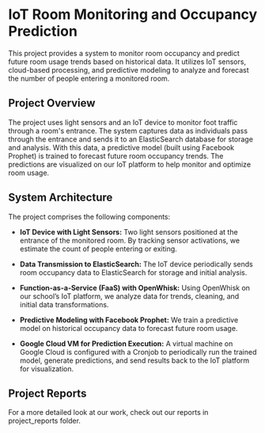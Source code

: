 # IoT Room Monitoring and Occupancy Prediction


This project provides a system to monitor room occupancy and predict future room usage trends based on historical data. 
It utilizes IoT sensors, cloud-based processing, and predictive modeling to analyze and forecast the number of people entering a monitored room.

## Project Overview

The project uses light sensors and an IoT device to monitor foot traffic through a room's entrance. 
The system captures data as individuals pass through the entrance and sends it to an ElasticSearch database for storage and analysis. 
With this data, a predictive model (built using Facebook Prophet) is trained to forecast future room occupancy trends. 
The predictions are visualized on our IoT platform to help monitor and optimize room usage.

## System Architecture
The project comprises the following components:

- **IoT Device with Light Sensors:** Two light sensors positioned at the entrance of the monitored room. By tracking sensor activations, we estimate the count of people entering or exiting.

- **Data Transmission to ElasticSearch:** The IoT device periodically sends room occupancy data to ElasticSearch for storage and initial analysis.

- **Function-as-a-Service (FaaS) with OpenWhisk:** Using OpenWhisk on our school’s IoT platform, we analyze data for trends, cleaning, and initial data transformations.

- **Predictive Modeling with Facebook Prophet:** We train a predictive model on historical occupancy data to forecast future room usage.

- **Google Cloud VM for Prediction Execution:** A virtual machine on Google Cloud is configured with a Cronjob to periodically run the trained model, generate predictions, and send results back to the IoT platform for visualization.


## Project Reports
For a more detailed look at our work, check out our reports in project_reports folder.
